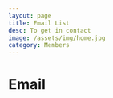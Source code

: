 ```yaml
---
layout: page
title: Email List
desc: To get in contact
image: /assets/img/home.jpg
category: Members
---
```


# Email

